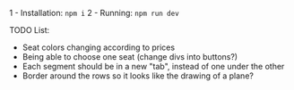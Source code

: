 1 - Installation: `npm i`
2 - Running: `npm run dev`

TODO List:
- Seat colors changing according to prices
- Being able to choose one seat (change divs into buttons?)
- Each segment should be in a new "tab", instead of one under the other
- Border around the rows so it looks like the drawing of a plane?